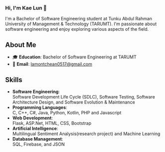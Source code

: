 ### Hi, I'm Kae Lun 👋

I'm a Bachelor of Software Engineering student at Tunku Abdul Rahman University of Management & Technology (TARUMT). I'm passionate about software engineering and enjoy exploring various aspects of the field.

## About Me

- 🎓 **Education**: Bachelor of Software Engineering at TARUMT
- 📧 **Email**: lamontchean0517@gmail.com

## Skills

- **Software Engineering**:  
  Software Development Life Cycle (SDLC), Software Testing, Software Architecture Design, and Software Evolution & Maintenance
- **Programming Languages**:  
  C, C++, C#, Java, Python, Kotlin, PHP and Javascript
- **Web Development**:  
  Flask, ASP.Net, HTML, CSS, Bootstrap
- **Artificial Intelligence**:  
  Multilingual Sentiment Analysis(research project) and Machine Learning
- **Database Management**:  
  SQL, Firebase, and JSON

<!--
**LamontChean/LamontChean** is a ✨ _special_ ✨ repository because its `README.md` (this file) appears on your GitHub profile.

Here are some ideas to get you started:

- 🔭 I’m currently working on ...
- 🌱 I’m currently learning ...
- 👯 I’m looking to collaborate on ...
- 🤔 I’m looking for help with ...
- 💬 Ask me about ...
- 📫 How to reach me: ...
- 😄 Pronouns: ...
- ⚡ Fun fact: ...
-->
